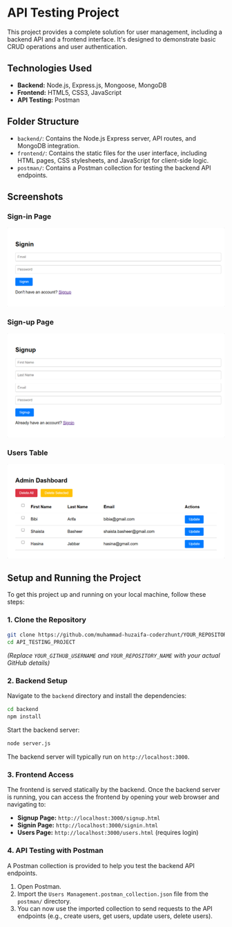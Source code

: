 # API Testing Project

This project provides a complete solution for user management, including a backend API and a frontend interface. It's designed to demonstrate basic CRUD operations and user authentication.

## Technologies Used

- **Backend:** Node.js, Express.js, Mongoose, MongoDB
- **Frontend:** HTML5, CSS3, JavaScript
- **API Testing:** Postman

## Folder Structure

- `backend/`: Contains the Node.js Express server, API routes, and MongoDB integration.
- `frontend/`: Contains the static files for the user interface, including HTML pages, CSS stylesheets, and JavaScript for client-side logic.
- `postman/`: Contains a Postman collection for testing the backend API endpoints.

## Screenshots

### Sign-in Page
![Sign-in Page](screenshots/sign-in-page.png)

### Sign-up Page
![Sign-up Page](screenshots/sign-up-page.png)

### Users Table
![Users Table](screenshots/users-table.png)

## Setup and Running the Project

To get this project up and running on your local machine, follow these steps:

### 1. Clone the Repository

```bash
git clone https://github.com/muhammad-huzaifa-coderzhunt/YOUR_REPOSITORY_NAME.git
cd API_TESTING_PROJECT
```
*(Replace `YOUR_GITHUB_USERNAME` and `YOUR_REPOSITORY_NAME` with your actual GitHub details)*

### 2. Backend Setup

Navigate to the `backend` directory and install the dependencies:

```bash
cd backend
npm install
```

Start the backend server:

```bash
node server.js
```
The backend server will typically run on `http://localhost:3000`.

### 3. Frontend Access

The frontend is served statically by the backend. Once the backend server is running, you can access the frontend by opening your web browser and navigating to:

- **Signup Page:** `http://localhost:3000/signup.html`
- **Signin Page:** `http://localhost:3000/signin.html`
- **Users Page:** `http://localhost:3000/users.html` (requires login)

### 4. API Testing with Postman

A Postman collection is provided to help you test the backend API endpoints.

1. Open Postman.
2. Import the `Users Management.postman_collection.json` file from the `postman/` directory.
3. You can now use the imported collection to send requests to the API endpoints (e.g., create users, get users, update users, delete users).